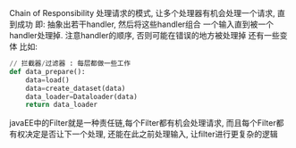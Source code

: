 Chain of Responsibility 处理请求的模式, 让多个处理器有机会处理一个请求, 直到成功
即: 抽象出若干handler, 然后将这些handler组合
一个输入直到被一个handler处理掉. 注意handler的顺序, 否则可能在错误的地方被处理掉
还有一些变体
比如: 
```python
// 拦截器/过滤器 : 每层都做一些工作
def data_prepare():
	data=load()
	data=create_dataset(data)
	data_loader=Dataloader(data)
	return data_loader
```
javaEE中的Filter就是一种责任链,每个Filter都有机会处理请求, 而且每个Filter都有权决定是否让下一个处理, 还能在此之前处理输入, 让filter进行更复杂的逻辑